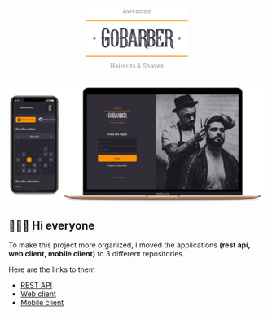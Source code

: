 <h1 align="center">
	<img alt="GoStack" src="./assets/logo.svg" width="200px" />
</h1>

<img alt="Mockup" src="./assets/mockup.png">

## 👨🏻‍💻 Hi everyone

To make this project more organized, I moved the applications **(rest api, web client, mobile client)** to 3 different repositories.

Here are the links to them

- [REST API](https://github.com/edjust/gobarber-api)
- [Web client](https://github.com/edjust/gobarber-web)
- [Mobile client](https://github.com/edjust/gobarber-mobile)
